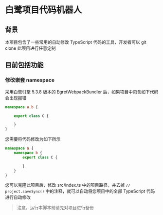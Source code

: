 # 白鹭项目代码机器人


## 背景

本项目包含了一些常用的自动修改 TypeScript 代码的工具，开发者可以 git clone 此项目进行任意定制


## 目前包括功能

### 修改嵌套 namespace

采用白鹭引擎 5.3.8 版本的 EgretWebpackBundler 后，如果项目中包含如下代码会出现报错

```typescript 
namespace a.b {

    export class C {

    }
}
```

您需要将代码修改为如下所示

```typescript
namespace a {
    namespace b {
        export class C {

        }
    }
}
```

您可以克隆此项目后，修改 src/index.ts 中的项目路径，并去掉 ```// project.saveSync()``` 中的注释，就可以自动将您项目中的全部 TypeScript 代码进行自动修改

> 注意，运行本脚本前请先对项目进行备份
